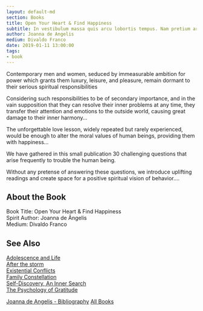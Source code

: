 ```yaml
---
layout: default-md
section: Books
title: Open Your Heart & Find Happiness
subtitle: In vestibulum massa quis arcu lobortis tempus. Nam pretium arcu in odio vulputate luctus.
author: Joanna de Angelis
medium: Divaldo Franco
date: 2019-01-11 13:00:00
tags: 
- book
---
```


Contemporary men and women, seduced by immeasurable ambition for power which grants them luxury, leisure, and pleasure, remain dormant to their serious spiritual responsibilities

Considering such responsibilities to be of secondary importance, and in the vain supposition that they can resolve their inner problems at any time, they transfer their attention and emotions to the outside world, causing great damage to their inner harmony… 

The unforgettable love lesson, widely repeated but rarely experienced, would be enough to alter the moral values of human beings, providing them with happiness… 

We have gathered in this small publication 30 challenging questions that arise frequently to trouble the human being.

Without any pretense of answering these questions, we introduce uplifting readings and create space for a positive spiritual vision of behavior….


## About the Book
Book Title: Open Your Heart & Find Happiness  
Spirit Author: Joanna de Ângelis  
Medium: Divaldo Franco  


## See Also
[Adolescence and Life](adolescence-and-life)  
[After the storm](after-the-storm)  
[Existential Conflicts](existential-conflicts)  
[Family Constellation](family-constellation)  
[Self-Discovery, An Inner Search](self-discovery)  
[The Psychology of Gratitude](the-psychology-of-gratitude)  


<a href="/books/joanna-de-angelis" class="button">Joanna de Angelis - Bibliography</a>
<a href="/books" class="button">All Books</a>
